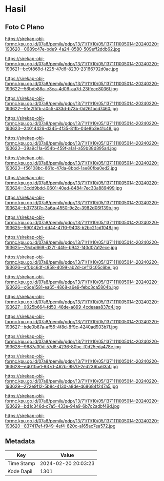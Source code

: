 # Hasil

## Foto C Plano

https://sirekap-obj-formc.kpu.go.id/07a8/pemilu/pdpr/13/71/11/10/05/1371111005014-20240220-193620--0689c47e-bde9-4a24-8580-509eff2ddb62.jpg

https://sirekap-obj-formc.kpu.go.id/07a8/pemilu/pdpr/13/71/11/10/05/1371111005014-20240220-193621--bc9f869d-f225-47d6-8230-23166792d0ac.jpg

https://sirekap-obj-formc.kpu.go.id/07a8/pemilu/pdpr/13/71/11/10/05/1371111005014-20240220-193622--56bdb88a-e3ca-4d06-aa7d-23ffecc8036f.jpg

https://sirekap-obj-formc.kpu.go.id/07a8/pemilu/pdpr/13/71/11/10/05/1371111005014-20240220-193622--5fe2f5fb-a0c5-433d-b73b-0d261bcd7460.jpg

https://sirekap-obj-formc.kpu.go.id/07a8/pemilu/pdpr/13/71/11/10/05/1371111005014-20240220-193623--24014426-d345-4f35-81fb-04e8b3e41c48.jpg

https://sirekap-obj-formc.kpu.go.id/07a8/pemilu/pdpr/13/71/11/10/05/1371111005014-20240220-193623--39a9c11a-654b-459f-a1a1-a59b38d895a4.jpg

https://sirekap-obj-formc.kpu.go.id/07a8/pemilu/pdpr/13/71/11/10/05/1371111005014-20240220-193623--f56108bc-861c-47da-8bbd-1ae80fba0ed2.jpg

https://sirekap-obj-formc.kpu.go.id/07a8/pemilu/pdpr/13/71/11/10/05/1371111005014-20240220-193624--3cdd9bdd-0601-40ed-8484-7ec30a889499.jpg

https://sirekap-obj-formc.kpu.go.id/07a8/pemilu/pdpr/13/71/11/10/05/1371111005014-20240220-193624--b3773f7c-3a6a-4550-9c2c-3982d06f139b.jpg

https://sirekap-obj-formc.kpu.go.id/07a8/pemilu/pdpr/13/71/11/10/05/1371111005014-20240220-193625--590142e1-dd44-47f0-9408-b2bc21cd1048.jpg

https://sirekap-obj-formc.kpu.go.id/07a8/pemilu/pdpr/13/71/11/10/05/1371111005014-20240220-193625--79cbd668-d27f-44fe-b942-f40d07a12ece.jpg

https://sirekap-obj-formc.kpu.go.id/07a8/pemilu/pdpr/13/71/11/10/05/1371111005014-20240220-193626--af0bc6df-c858-4099-ab2d-cef13c05c6be.jpg

https://sirekap-obj-formc.kpu.go.id/07a8/pemilu/pdpr/13/71/11/10/05/1371111005014-20240220-193626--c6ce1581-ea65-4868-a6e9-febc3ca5804b.jpg

https://sirekap-obj-formc.kpu.go.id/07a8/pemilu/pdpr/13/71/11/10/05/1371111005014-20240220-193627--0025b664-fd50-48de-a899-4cdeaaa837d4.jpg

https://sirekap-obj-formc.kpu.go.id/07a8/pemilu/pdpr/13/71/11/10/05/1371111005014-20240220-193627--bde0b87a-af56-4f8d-8f9c-4240ad903b7f.jpg

https://sirekap-obj-formc.kpu.go.id/07a8/pemilu/pdpr/13/71/11/10/05/1371111005014-20240220-193628--9687a30d-57d8-4236-80bc-f0d25eda478e.jpg

https://sirekap-obj-formc.kpu.go.id/07a8/pemilu/pdpr/13/71/11/10/05/1371111005014-20240220-193628--e401f5e1-937d-462b-9970-2ed236ba63af.jpg

https://sirekap-obj-formc.kpu.go.id/07a8/pemilu/pdpr/13/71/11/10/05/1371111005014-20240220-193629--272e9f12-5b8c-4130-a8de-d68684f247a5.jpg

https://sirekap-obj-formc.kpu.go.id/07a8/pemilu/pdpr/13/71/11/10/05/1371111005014-20240220-193629--bd1c346d-c7a5-433e-94a9-6b7c2adbf49d.jpg

https://sirekap-obj-formc.kpu.go.id/07a8/pemilu/pdpr/13/71/11/10/05/1371111005014-20240220-193620--837417ef-f949-4ef4-820c-a165ac7ea572.jpg


## Metadata

| Key        | Value               |
| ---------- | ------------------- |
| Time Stamp | 2024-02-20 20:03:23 |
| Kode Dapil | 1301                |




